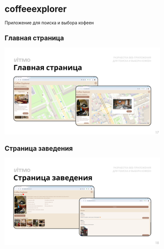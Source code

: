 # coffeeexplorer
Приложение для поиска и выбора кофеен

## Главная страница
<p align="center">
  <img src="screenshots\main.png?raw=true" />
</p>

## Страница заведения
<p align="center">
  <img src="screenshots\details.png?raw=true"/>
</p>